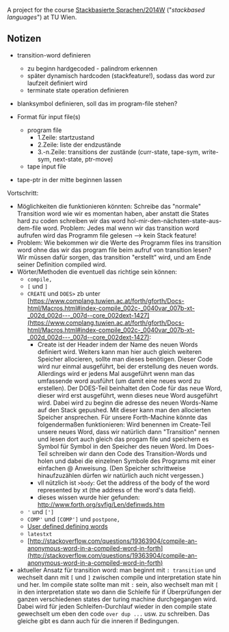 A project for the course [Stackbasierte Sprachen/2014W](http://www.complang.tuwien.ac.at/anton/lvas/stack.html) ("*stackbased languages*") at TU Wien. 

## Notizen

- transition-word definieren
	+ zu beginn hardgecoded - palindrom erkennen
	+ später dynamisch hardcoden (stackfeature!), sodass das word zur laufzeit definiert wird
	+ terminate state operation definieren
	
- blanksymbol definieren, soll das im program-file stehen?

- Format für input file(s) 
	- program file
		+ 1.Zeile: startzustand
		+ 2.Zeile: liste der endzustände
		+ 3.-n.Zeile: transitions der zustände (curr-state, tape-sym, write-sym, next-state, ptr-move)
	- tape input file
	
- tape-ptr in der mitte beginnen lassen


Vortschritt:

- Möglichkeiten die funktionieren könnten: Schreibe das "normale" Transition word wie wir es momentan haben, aber anstatt die States hard zu coden schreiben wir das word hol-mir-den-nächsten-state-aus-dem-file word. Problem: Jedes mal wenn wir das transition word aufrufen wird das Programm file gelesen --> kein Stack feature!
- Problem: Wie bekommen wir die Werte des Programm files ins transition word ohne das wir das program file beim aufruf von transition lesen? Wir müssen dafür sorgen, das transition "erstellt" wird, und am Ende seiner Definition compiled wird.
- Wörter/Methoden die eventuell das richtige sein können: 
	- `compile,`
	- `[` und `]`
	- `CREATE` und `DOES>` zb unter [https://www.complang.tuwien.ac.at/forth/gforth/Docs-html/Macros.html#index-compile_002c-_0040var_007b-xt-_002d_002d---_007d--core_002dext-1427](https://www.complang.tuwien.ac.at/forth/gforth/Docs-html/Macros.html#index-compile_002c-_0040var_007b-xt-_002d_002d---_007d--core_002dext-1427):
		+ Create ist der Header indem der Name des neuen Words definiert wird. Weiters kann man hier auch gleich weiteren Speicher allocieren, sollte man dieses benötigen. Dieser Code wird nur einmal ausgeführt, bei der erstellung des neuen words. Allerdings wird er jedens Mal ausgeführt wenn man das umfassende word ausführt (um damit eine neues word zu erstellen). Der DOES-Teil beinhaltet den Code für das neue Word, dieser wird erst ausgeführt, wenn dieses neue Word ausgeführt wird. Dabei wird zu beginn die adresse des neuen Words-Name auf den Stack gepushed. Mit dieser kann man den allocierten Speicher ansprechen. Für unsere Forth-Machine könnte das folgendermaßen funktionieren: Wird benennen im Create-Teil unsere neues Word, dass wir natürlich dann "Transition" nennen und lesen dort auch gleich das progam file und speichern es Symbol für Symbol in den Speicher des neuen Word. Im Does-Teil schreiben wir dann den Code des Transition-Words und holen und dabei die einzelnen Symbole des Programs mit einer einfachen @ Anweisung. (Den Speicher schrittweise hinaufzuzählen dürfen wir natürlich auch nicht vergessen.) 
		+ vll nützlich ist `>body`: Get the address of the body of the word represented by xt (the address of the word's data field).
		+ dieses wissen wurde hier gefunden: http://www.forth.org/svfig/Len/definwds.htm
	- `'` und `[']`
	- `COMP'` und `[COMP']` und `postpone,`
	- [User defined defining words](https://www.complang.tuwien.ac.at/forth/gforth/Docs-html/User_002ddefined-Defining-Words.html#User_002ddefined-Defining-Words)
	- `latestxt`
	- [http://stackoverflow.com/questions/19363904/compile-an-anonymous-word-in-a-compiled-word-in-forth](http://stackoverflow.com/questions/19363904/compile-an-anonymous-word-in-a-compiled-word-in-forth)
- aktueller Ansatz für transition word: man beginnt mit `: transition` und wechselt dann mit  `[` und `]` zwischen compile und interpretation state hin und her.
Im compile state sollte man mit `:` sein, also wechselt man mit `[` in den interpretation state wo dann die Schleife für if Überprüfungen der ganzen verschiedenen states der turing machine durchgegangen wird.
Dabei wird für jeden Schleifen-Durchlauf wieder in den compile state gewechselt um eben den code `over dup ...` usw. zu schreiben. Das gleiche gibt es dann auch für die inneren if Bedingungen.
